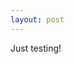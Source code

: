 ```yaml
---
layout: post
---
```

Just testing!

<script type="IN/MemberData" data-ids="Zfzb87U1Tn">
	
	Details for <?js= $("Zfzb87U1Tn").firstName ?>:
	<?js if ($("Zfzb87U1Tn").pictureUrl) { ?>
	  <img src="<?js= $("Zfzb87U1Tn").pictureUrl ?>"></img>
	<?js } ?>
	
</script>

